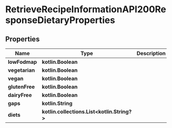 
# RetrieveRecipeInformationAPI200ResponseDietaryProperties

## Properties
| Name | Type | Description | Notes |
| ------------ | ------------- | ------------- | ------------- |
| **lowFodmap** | **kotlin.Boolean** |  |  [optional] |
| **vegetarian** | **kotlin.Boolean** |  |  [optional] |
| **vegan** | **kotlin.Boolean** |  |  [optional] |
| **glutenFree** | **kotlin.Boolean** |  |  [optional] |
| **dairyFree** | **kotlin.Boolean** |  |  [optional] |
| **gaps** | **kotlin.String** |  |  [optional] |
| **diets** | **kotlin.collections.List&lt;kotlin.String?&gt;** |  |  [optional] |



